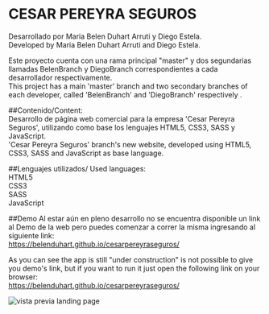 # CESAR PEREYRA SEGUROS <br>

Desarrollado por Maria Belen Duhart Arruti y Diego Estela. <br>
Developed by Maria Belen Duhart Arruti and Diego Estela. <br>

Este proyecto cuenta con una rama principal "master" y dos segundarias llamadas BelenBranch y DiegoBranch correspondientes a cada desarrollador respectivamente. <br>
This project has a main 'master' branch and two secondary branches of each developer, called 'BelenBranch' and 'DiegoBranch' respectively . <br>

##Contenido/Content: <br>
Desarrollo de página web comercial para la empresa 'Cesar Pereyra Seguros', utilizando como base los lenguajes HTML5, CSS3, SASS y JavaScript. <br>
'Cesar Pereyra Seguros' branch's new website, developed using HTML5, CSS3, SASS and JavaScript as base language. <br>

##Lenguajes utilizados/ Used languages: <br>
HTML5 <br>
CSS3 <br>
SASS <br>
JavaScript <br>

##Demo
Al estar aún en pleno desarrollo no se encuentra disponible un link al Demo de la web pero puedes comenzar a correr la misma ingresando al siguiente link: <br>
https://belenduhart.github.io/cesarpereyraseguros/

As you can see the app is still "under construction" is not possible to give you demo's link, but if you want to run it just open the following link on your browser: <br>
https://belenduhart.github.io/cesarpereyraseguros/

<img src="https://i.ibb.co/bXtzPYy/view.png" alt="vista previa landing page">
